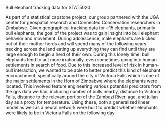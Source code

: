 Bull elephant tracking data for STAT5020

As part of a statistical capstone project, our group partnered with the UGA center for geospatial research and Connected Conservation researchers in Zimbabwe.  Given geographical tracking data for ~15 elephants, primarily bull elephants, the goal of the project was to gain insight into bull elephant behavior and movement.  During adolescence, male elephants are kicked out of their mother herds and will spend many of the following years trecking across the land eating up everything they can find until they are large enough to begin a herd of their own.  During this lonely time, bull elephants tend to act more irrationally, even sometimes going into human settlements in search of food.  Due to this increased level of risk in human-bull interaction, we wanted to be able to better predict this kind of elephant encroachment, specifically around the city of Victoria Falls which is one of the major settlements in the Horn of Zimbabwe where the elephants were located.  This involved feature engineering various potential predictors from the gps data we had, including number of bulls nearby, distance to Victoria Falls, distance to the relevant portion of the Zambezi River, age, and julian day as a proxy for temperature. Using these, both a generalized linear model as well as a neural network were built to predict whether elephants were likely to be in Victoria Falls on the following day. 
